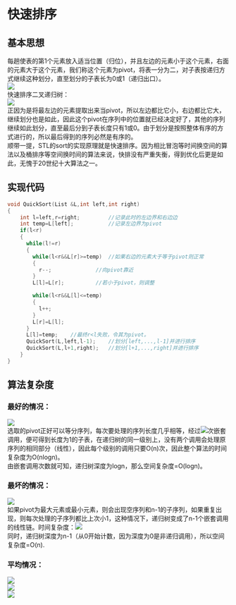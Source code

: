 # 快速排序
## 基本思想
每趟使表的第1个元素放入适当位置（归位），并且左边的元素小于这个元素，右面的元素大于这个元素，我们称这个元素为pivot，将表一分为二，对子表按递归方式继续这种划分，直至划分的子表长为0或1（递归出口）。<br>
![](https://img-blog.csdnimg.cn/20200604185349173.png)<br>
快速排序二叉递归树：<br>
![](https://img2018.cnblogs.com/blog/1475571/201908/1475571-20190815212307728-17746403.png)<br>
正因为是将最左边的元素提取出来当pivot，所以左边都比它小，右边都比它大，继续划分也是如此，因此这个pivot在序列中的位置就已经决定好了，其他的序列继续如此划分，直至最后分到子表长度只有1或0。由于划分是按照整体有序的方式进行的，所以最后得到的序列必然是有序的。<br>
顺带一提，STL的sort的实现原理就是快速排序。因为相比冒泡等时间换空间的算法以及桶排序等空间换时间的算法来说，快排没有严重失衡，得到优化后更是如此，无愧于20世纪十大算法之一。<br>
## 实现代码
```cpp
void QuickSort(List &L,int left,int right)
{
    int l=left,r=right;         //记录此时的左边界和右边边
    int temp=L[left];           //记录左边界为pivot
    if(l<r)
    {
      while(l!=r)
      {
        while(l<r&&L[r]>=temp)  //如果右边的元素大于等于pivot则正常
        {
          r--;              //向pivot靠近
        }
        L[l]=L[r];          //若小于pivot，则调整

        while(l<r&&L[l]<=temp)
        {
          l++;
        }
        L[r]=L[l];
      }
      L[l]=temp;    //最终r<l失败，令其为pivot。
      QuickSort(L,left,l-1);    //划分[left,...,l-1]并进行排序
      QuickSort(L,l+1,right);   //划分[l+1,...,right]并进行排序
    }
}
```
## 算法复杂度
### 最好的情况：
![](https://img2018.cnblogs.com/blog/1475571/201908/1475571-20190815212934570-941546711.png)<br>
选取的pivot正好可以等分序列，每次要处理的序列长度几乎相等，经过![](https://img-blog.csdnimg.cn/20200605131722759.gif)次嵌套调用，便可得到长度为1的子表，在递归树的同一级别上，没有两个调用会处理原序列的相同部分（线性），因此每个级别的调用只要O(n)次，因此整个算法的时间复杂度为O(nlogn)。<br>
由嵌套调用次数就可知，递归树深度为logn，那么空间复杂度=O(logn)。
### 最坏的情况：
![](https://img2018.cnblogs.com/blog/1475571/201908/1475571-20190815213005838-477843633.png)<br>
如果pivot为最大元素或最小元素，则会出现空序列和n-1的子序列，如果重复出现，则每次处理的子序列都比上次小1，这种情况下，递归树变成了n-1个嵌套调用的线性链。时间复杂度：![](https://img-blog.csdnimg.cn/20200605134159701.gif)<br>
同时，递归树深度为n-1（从0开始计数，因为深度为0是非递归调用），所以空间复杂度=O(n).<br>
### 平均情况：
![](https://img2018.cnblogs.com/blog/1475571/201908/1475571-20190815213040831-1022407683.png)<br>
![](https://img-blog.csdnimg.cn/20200605193437284.png)<br>
![](https://img-blog.csdnimg.cn/20200605193437406.png)<br>
